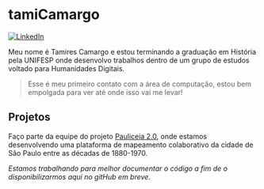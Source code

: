 # tamiCamargo
[![LinkedIn](https://img.shields.io/badge/LinkedIn-000?style=for-the-badge&logo=linkedin&logoColor=0E76A8)](hhttps://www.linkedin.com/in/tamires-pereira-camargo-2001/)



Meu nome é Tamires Camargo e estou terminando a graduação em História pela UNIFESP onde desenvolvo trabalhos dentro de um grupo de estudos voltado para Humanidades Digitais.

> Esse é meu primeiro contato com a área de computação, estou bem empolgada para ver até onde isso vai me levar!

## Projetos
Faço parte da equipe do projeto [Pauliceia 2.0](https://pauliceia.unifesp.br/portal/home), onde estamos desenvolvendo uma plataforma de mapeamento colaborativo da cidade de São Paulo entre as décadas de 1880-1970.

*Estamos trabalhando para melhor documentar o código a fim de o disponibilizarmos aqui no gitHub em breve.*

